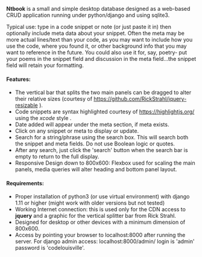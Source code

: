 **Ntbook** is a small and simple desktop database designed as a web-based CRUD application running under python/django and using sqlite3.  

Typical use: type in a code snippet or note (or just paste it in) then optionally
include meta data about your snippet. Often the meta may be more actual lines/text
than your code, as you may want to include how you use the code, where you found it, or other background info that you may want to reference in the future. You could also use it for, say, poetry- put your poems in the snippet field and discussion in the meta field...the snippet field will retain your formatting.  

#### Features:  
* The vertical bar that splits the two main panels can be dragged to alter their relative sizes (courtesy of  https://github.com/RickStrahl/jquery-resizable ).  
* Code snippets are syntax highlighted courtesy of https://highlightjs.org/ using the *xcode* style .  
* Date added will appear under the meta section, if meta exists.  
* Click on any snippet or meta to display or update.  
* Search for a string/phrase using the search box. This will search both the snippet and meta fields.  Do not use Boolean logic or quotes.
* After any search, just click the 'search' button when the search bar is empty to
return to the full display.  
* Responsive Design down to 800x600: Flexbox used for scaling the main panels, media queries will alter heading and bottom panel layout.

#### Requirements:
* Proper installation of python3 (or use virtual environment) with django 1.11 or higher (might work with older versions but not tested)  
* Working Internet connection: this is used only for the CDN access to **jquery** and a graphic for the vertical splitter bar from Rick Strahl.  
* Designed for desktop or other devices with a minimum dimension of 800x600.  
* Access by pointing your browser to localhost:8000 after running the server. For django admin access: localhost:8000/admin/ login is 'admin' password is 'codelouisville'.
